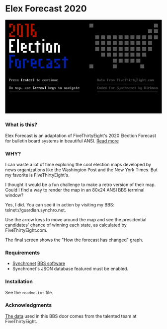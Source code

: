 Elex Forecast 2020
==================

![screenshot](https://raw.githubusercontent.com/Kirkman/elexforecast/master/elexforecast-animation.gif)

### What is this?

Elex Forecast is an adaptation of FiveThirtyEight's 2020 Election Forecast for bulletin board systems in beautiful ANSI. [Read more](http://breakintochat.com/blog/2016/10/04/who-needs-svg-when-youve-got-ansi/)

### WHY?

I can waste a lot of time exploring the cool election maps developed by news organizations like the Washington Post and the New York Times. But my favorite is FiveThirtyEight's. 

I thought it would be a fun challenge to make a retro version of their map. Could I find a way to render the map in an 80x24 ANSI BBS terminal window? 

Yes, I did. You can see it in action by visiting my BBS: telnet://guardian.synchro.net.

Use the arrow keys to move around the map and see the presidential candidates' chance of winning each state, as calculated by FiveThirtyEight.com.

The final screen shows the "How the forecast has changed" graph.

### Requirements

- [Synchronet](http://www.synchro.net) [BBS software](http://cvs.synchro.net/cgi-bin/viewcvs.cgi/)
- Synchronet's JSON database featured must be enabled.

### Installation

See the `readme.txt` file.

### Acknowledgments

[The data](https://github.com/fivethirtyeight/data/tree/master/election-forecasts-2020) used in this BBS door comes from the talented team at FiveThirtyEight. 
